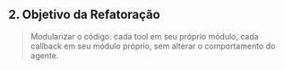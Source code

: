 ## 2. Objetivo da Refatoração

> Modularizar o código: cada tool em seu próprio módulo, cada callback em seu módulo próprio, sem alterar o comportamento do agente.

